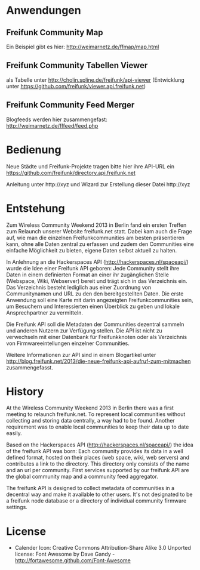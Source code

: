 Anwendungen
===========

Freifunk Community Map
----------------------

Ein Beispiel gibt es hier: http://weimarnetz.de/ffmap/map.html

Freifunk Community Tabellen Viewer
--------------------------
als Tabelle unter http://cholin.spline.de/freifunk/api-viewer
(Entwicklung unter https://github.com/freifunk/viewer.api.freifunk.net)


Freifunk Community Feed Merger
------------------------------

Blogfeeds werden hier zusammengefast: http://weimarnetz.de/fffeed/feed.php

Bedienung
=========

Neue Städte und Freifunk-Projekte tragen bitte hier ihre API-URL ein
https://github.com/freifunk/directory.api.freifunk.net

Anleitung unter http://xyz und Wizard zur Erstellung dieser Datei http://xyz


Entstehung
==========

Zum Wireless Community Weekend 2013 in Berlin fand ein ersten Treffen
zum Relaunch unserer Website freifunk.net statt. Dabei kam auch die
Frage auf, wie man die einzelnen Freifunkcommunities am besten
präsentieren kann, ohne alle Daten zentral zu erfassen und zudem den
Communities eine einfache Möglichkeit zu bieten, eigene Daten selbst
aktuell zu halten.

In Anlehnung an die Hackerspaces API (http://hackerspaces.nl/spaceapi/)
wurde die Idee einer Freifunk API geboren: Jede Community stellt ihre
Daten in einem definierten Format an einer ihr zugänglichen Stelle
(Webspace, Wiki, Webserver) bereit und trägt sich in das Verzeichnis
ein. Das Verzeichnis besteht lediglich aus einer Zuordnung von
Communitynamen und URL zu den den bereitgestellten Daten. Die erste
Anwendung soll eine Karte mit darin angezeigten Freifunkcommunities
sein, um Besuchern und Interessierten einen Überblick zu geben und
lokale Ansprechpartner zu vermitteln.

Die Freifunk API soll die Metadaten der Communities dezentral sammeln und anderen Nutzern zur Verfügung stellen. Die API ist nicht zu verwechseln mit einer Datenbank für Freifunkknoten oder als Verzeichnis von Firmwareeintellungen einzelner Communities.

Weitere Informationen zur API sind in einem Blogartikel unter http://blog.freifunk.net/2013/die-neue-freifunk-api-aufruf-zum-mitmachen zusammengefasst.

History
=======

At the Wireless Community Weekend 2013 in Berlin there was a first meeting to relaunch freifunk.net. To represent local communities without collecting and storing data centrally, a way had to be found. Another requirement was to enable local communities to keep their data up to date easily.

Based on the Hackerspaces API (http://hackerspaces.nl/spaceapi/) the idea of the freifunk API was born: Each community provides its data in a well defined format, hosted on their places (web space, wiki, web servers) and contributes a link to the directory. This directory only consists of the name and an url per community. First services supported by our freifunk API are the global community map and a community feed aggregator.

The freifunk API is designed to collect metadata of communities in a decentral way and make it available to other users. It's not designated to be a freifunk node database or a directory of individual community firmware settings.

License
=======
- Calender Icon: Creative Commons Attribution-Share Alike 3.0 Unported license: Font Awesome by Dave Gandy - http://fortawesome.github.com/Font-Awesome
